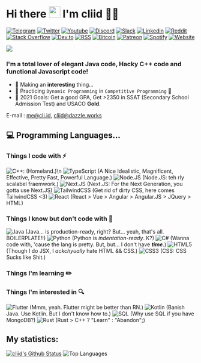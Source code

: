 <h1 align="left">Hi there <a target="_blank"><img src="https://media.giphy.com/media/hvRJCLFzcasrR4ia7z/giphy.gif" width="30px" style="max-width:100%;"></a> I'm cliid 👨‍💻</h1>

[![Telegram](https://img.shields.io/badge/Telegram-2CA5E0?style=for-the-badge&logo=telegram&logoColor=white)]()
[![Twitter](https://img.shields.io/badge/Twitter-1DA1F2?style=for-the-badge&logo=twitter&logoColor=white)](https://twitter.com/cliid)
[![Youtube](https://img.shields.io/badge/YouTube-FF0000?style=for-the-badge&logo=youtube&logoColor=white)](https://www.youtube.com/cliid)
[![Discord](https://img.shields.io/badge/Discord-7289DA?style=for-the-badge&logo=discord&logoColor=white)](https://discord.com/users/643116087919116298)
[![Slack](https://img.shields.io/badge/Slack-4A154B?style=for-the-badge&logo=slack&logoColor=white)]()
[![Linkedin](https://img.shields.io/badge/LinkedIn-0077B5?style=for-the-badge&logo=linkedin&logoColor=white)]()
[![Reddit](https://img.shields.io/badge/Reddit-FF4500?style=for-the-badge&logo=reddit&logoColor=white)](https://www.reddit.com/user/hackrj)
[![Stack Overflow](https://img.shields.io/badge/Stack_Overflow-FE7A16?style=for-the-badge&logo=stack-overflow&logoColor=white)](https://stackoverflow.com/users/12069275/hackerj)
[![Dev.to](https://img.shields.io/badge/dev.to-0A0A0A?style=for-the-badge&logo=dev.to&logoColor=white)](https://dev.to/cliid)
[![RSS](https://img.shields.io/badge/RSS-FFA500?style=for-the-badge&logo=rss&logoColor=white)]()
[![Bitcoin](https://img.shields.io/badge/Bitcoin-000000?style=for-the-badge&logo=bitcoin&logoColor=white)]()
[![Patreon](https://img.shields.io/badge/Patreon-F96854?style=for-the-badge&logo=patreon&logoColor=white)](https://patreon.com/cliid?fan_landing=true)
[![Spotify](https://img.shields.io/badge/Spotify-1ED760?&style=for-the-badge&logo=spotify&logoColor=white)]()
[![Website](https://img.shields.io/website?label=cli.id&style=for-the-badge&url=https%3A%2F%2Fcli.id)](https://cli.id)

![](https://komarev.com/ghpvc/?username=cliid&color=blueviolet)

### I'm a total lover of elegant Java code, Hacky C++ code and functional Javascript code!

- 🔭 Making an **interesting** thing...
- 🌱 Practicing `Dynamic Programming` in `Competitive Programming` 🤣
- 🥅 2021 Goals: Get a good GPA, Get >2350 in SSAT (Secondary School Admission Test) and USACO **Gold**.

E-mail : [me@cli.id](mailto:me@cli.id), [cliid@dazzle.works](mailto:cliid@dazzle.works)

## 💻 Programming Languages...

### Things I code with :zap:
![C++](https://img.shields.io/badge/-C++-00599C?style=flat-square&logo=c%2B%2B&logoColor=white): (Homeland.)\n
![TypeScript](https://img.shields.io/badge/-TypeScript-black?style=flat-square&logo=typescript&logoColor=007acc) (A Nice Idealistic, Magnificent, Effective, Pretty Fast, Powerful Language.)
![Node.JS](https://img.shields.io/badge/-Node.js-339933?style=flat-square&logo=node.js&logoColor=white) (Node.JS: teh rly scalabel fraemwork.)
![Next.JS](https://img.shields.io/badge/-Next.js-000000?style=flat-square&logo=next.js&logoColor=white) (Next.JS: For the Next Generation, you gotta use Next.JS)
![TailwindCSS](https://img.shields.io/badge/-Tailwindcss-4dc0b5?style=flat-square&logo=tailwind-css&logoColor=white) (Get rid of dirty CSS, here comes TailwindCSS <3)
![React](https://img.shields.io/badge/-React-1F232A?style=flat-square&logo=React&logoColor=white) (React > Vue > Angular > Angular.JS > JQuery > HTML)

### Things I know but don't code with 🤯

![Java](https://img.shields.io/badge/-Java-E34A86?style=flat-square&logo=java&logoColor=white) (Java... is production-ready, right? But... yeah, that's all. BOILERPLATE!!)
![Python](https://img.shields.io/badge/-Python-3776ab?style=flat-square&logo=Python&logoColor=white) (Python is *indentation-ready*. K?)
![C#](https://img.shields.io/badge/-C＃-239120?style=flat-square&logo=C-Sharp) (Wanna code with, 'cause the lang is pretty. But, but... I don't have ***time***.)
![HTML5](https://img.shields.io/badge/-HTML5-E34F26?style=flat-square&logo=html5&logoColor=white) (Though I do JSX, I *ackchyually* hate HTML && CSS.)
![CSS3](https://img.shields.io/badge/-CSS3-1572B6?style=flat-square&logo=css3) (CSS: CSS Sucks like Shit.)

### Things I'm learning :pencil2:

### Things I'm interested in :mag:
![Flutter](https://img.shields.io/badge/-Flutter-0175C2?style=flat-square&logo=Flutter&logoColor=white) (Mmm, yeah. Flutter might be better than RN.)
![Kotlin](https://img.shields.io/badge/-Kotlin-0095D5?style=flat-square&logo=Kotlin&logoColor=white) (Banish Java. Use Kotlin. But I don't know how to.)
![SQL](https://img.shields.io/badge/-SQL-4479A1?style=flat-square&logo=MySQL&logoColor=white) (Why use SQL if you have MongoDB?)
![Rust](https://img.shields.io/badge/-Rust-000000?style=flat-square&logo=Rust&logoColor=white) (Rust > C++ ? "Learn" : "Abandon";)

## My statistics:

[![cliid's Github Status](https://github-readme-stats.vercel.app/api?username=cliid&show_icons=true&layout=compact&theme=dark)](https://github.com/cliid)
![Top Languages](https://github-readme-stats.vercel.app/api/top-langs/?username=cliid&layout=compact&theme=dark)
